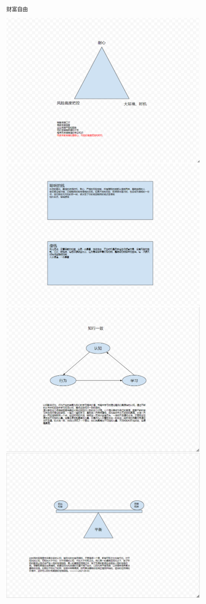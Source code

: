 财富自由

![投资三要素](投资三要素.png)
![聪明的钱和傻钱](聪明的钱和傻钱.png)
![知行一致](知行一致.png)
![阳光和阴暗的对立与平衡](阳光和阴暗的对立与平衡.png)
